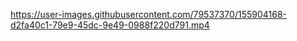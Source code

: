 https://user-images.githubusercontent.com/79537370/155904168-d2fa40c1-79e9-45dc-9e49-0988f220d791.mp4
